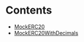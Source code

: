 

# Contents
- [MockERC20](erc20.sol/contract.MockERC20.md)
- [MockERC20WithDecimals](erc20.sol/contract.MockERC20WithDecimals.md)
